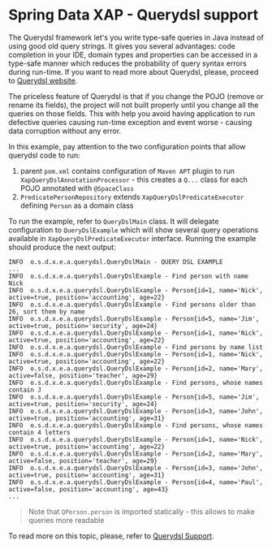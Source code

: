 Spring Data XAP - Querydsl support
==================================

The Querydsl framework let's you write type-safe queries in Java instead of using good old query strings. It gives you several advantages: code completion in your IDE, domain types and properties can be accessed in a type-safe manner which reduces the probability of query syntax errors during run-time. If you want to read more about Querydsl, please, proceed to [Querydsl website](http://www.querydsl.com/).

The priceless feature of Querydsl is that if you change the POJO (remove or rename its fields), the project will not built properly until you change all the queries on those fields. This with help you avoid having application to run defective queries causing run-time exception and event worse - causing data corruption without any error.

In this example, pay attention to the two configuration points that allow querydsl code to run:
1. parent `pom.xml` contains configuration of `Maven APT` plugin to run `XapQueryDslAnnotationProcessor` - this creates a `Q...` class for each POJO annotated with `@SpaceClass`
2. `PredicatePersonRepository` extends `XapQueryDslPredicateExecutor` defining `Person` as a domain class

To run the example, refer to `QueryDslMain` class. It will delegate configuration to `QueryDslExample` which will show several query operations available in `XapQueryDslPredicateExecutor` interface. Running the example should produce the next output:

```
INFO  o.s.d.x.e.a.querydsl.QueryDslMain - QUERY DSL EXAMPLE
...
INFO  o.s.d.x.e.a.querydsl.QueryDslExample - Find person with name Nick
INFO  o.s.d.x.e.a.querydsl.QueryDslExample - Person{id=1, name='Nick', active=true, position='accounting', age=22}
INFO  o.s.d.x.e.a.querydsl.QueryDslExample - Find persons older than 26, sort them by name
INFO  o.s.d.x.e.a.querydsl.QueryDslExample - Person{id=5, name='Jim', active=true, position='security', age=24}
INFO  o.s.d.x.e.a.querydsl.QueryDslExample - Person{id=1, name='Nick', active=true, position='accounting', age=22}
INFO  o.s.d.x.e.a.querydsl.QueryDslExample - Find persons by name list
INFO  o.s.d.x.e.a.querydsl.QueryDslExample - Person{id=1, name='Nick', active=true, position='accounting', age=22}
INFO  o.s.d.x.e.a.querydsl.QueryDslExample - Person{id=2, name='Mary', active=false, position='teacher', age=29}
INFO  o.s.d.x.e.a.querydsl.QueryDslExample - Find persons, whose names contain J
INFO  o.s.d.x.e.a.querydsl.QueryDslExample - Person{id=5, name='Jim', active=true, position='security', age=24}
INFO  o.s.d.x.e.a.querydsl.QueryDslExample - Person{id=3, name='John', active=true, position='accounting', age=31}
INFO  o.s.d.x.e.a.querydsl.QueryDslExample - Find persons, whose names contain 4 letters
INFO  o.s.d.x.e.a.querydsl.QueryDslExample - Person{id=1, name='Nick', active=true, position='accounting', age=22}
INFO  o.s.d.x.e.a.querydsl.QueryDslExample - Person{id=2, name='Mary', active=false, position='teacher', age=29}
INFO  o.s.d.x.e.a.querydsl.QueryDslExample - Person{id=3, name='John', active=true, position='accounting', age=31}
INFO  o.s.d.x.e.a.querydsl.QueryDslExample - Person{id=4, name='Paul', active=false, position='accounting', age=43}
...
```

> Note that `QPerson.person` is imported statically - this allows to make queries more readable

To read more on this topic, please, refer to [Querydsl Support](https://github.com/Gigaspaces/xap-spring-data/wiki/Reference-Documentation#querydsl).